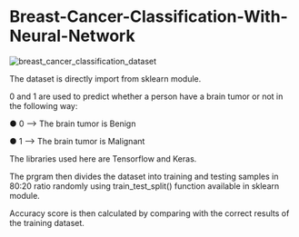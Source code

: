 # Breast-Cancer-Classification-With-Neural-Network

![breast_cancer_classification_dataset](https://user-images.githubusercontent.com/71970250/188055612-8a2465bd-cd21-4d00-9737-b68b41e1493f.jpg)

The dataset is directly import from sklearn module.

0 and 1 are used to predict whether a person have a brain tumor or not in the following way:

● 0 --> The brain tumor is Benign

● 1 --> The brain tumor is Malignant 

The libraries used here are Tensorflow and Keras.

The prgram then divides the dataset into training and testing samples in 80:20 ratio randomly using train_test_split() function available in sklearn module.

Accuracy score is then calculated by comparing with the correct results of the training dataset.

